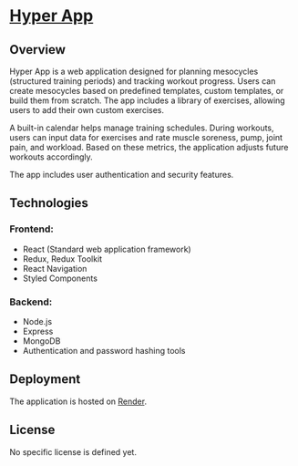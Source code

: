 # [Hyper App](https://hyper-app-ogcm.onrender.com)

## Overview
Hyper App is a web application designed for planning mesocycles (structured training periods) and tracking workout progress. Users can create mesocycles based on predefined templates, custom templates, or build them from scratch. The app includes a library of exercises, allowing users to add their own custom exercises.

A built-in calendar helps manage training schedules. During workouts, users can input data for exercises and rate muscle soreness, pump, joint pain, and workload. Based on these metrics, the application adjusts future workouts accordingly.

The app includes user authentication and security features.

## Technologies
### Frontend:
- React (Standard web application framework)
- Redux, Redux Toolkit
- React Navigation
- Styled Components

### Backend:
- Node.js
- Express
- MongoDB
- Authentication and password hashing tools

## Deployment
The application is hosted on [Render](https://onrender.com).

## License
No specific license is defined yet.

